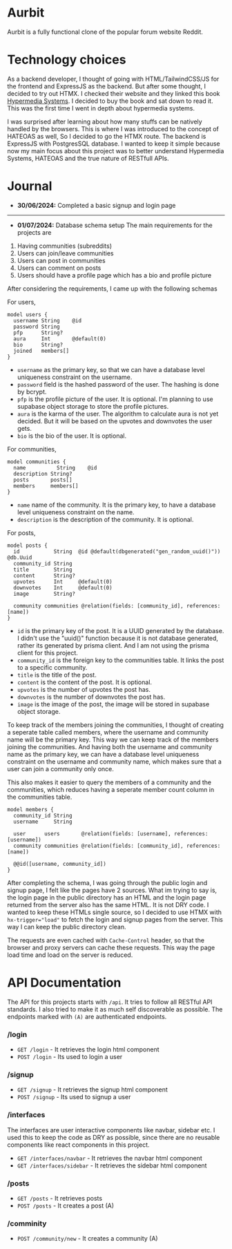 # Aurbit

Aurbit is a fully functional clone of the popular forum website Reddit.

# Technology choices
As a backend developer, I thought of going with HTML/TailwindCSS/JS for the frontend and ExpressJS as the backend. But after some thought, I decided to try out HTMX. I checked their website and they linked this book [Hypermedia Systems](https://hypermedia.systems/). I decided to buy the book and sat down to read it. This was the first time I went in depth about hypermedia systems. 

I was surprised after learning about how many stuffs can be natively handled by the browsers. This is where I was introduced to the concept of HATEOAS as well, So I decided to go the HTMX route. The backend is ExpressJS with PostgresSQL database. I wanted to keep it simple because now my main focus about this project was to better understand Hypermedia Systems, HATEOAS and the true nature of RESTfull APIs.

# Journal

- **30/06/2024:** Completed a basic signup and login page
---

- **01/07/2024:** Database schema setup
The main requirements for the projects are
1. Having communities (subreddits)
2. Users can join/leave communities
3. Users can post in communities
4. Users can comment on posts
5. Users should have a profile page which has a bio and profile picture

After considering the requirements, I came up with the following schemas

For users,
```prisma
model users {
  username String    @id
  password String
  pfp      String?
  aura     Int       @default(0)
  bio      String?
  joined   members[]
}
```

- `username` as the primary key, so that we can have a database level uniqueness constraint on the username.
- `password` field is the hashed password of the user. The hashing is done by bcrypt.
- `pfp` is the profile picture of the user. It is optional. I'm planning to use supabase object storage to store the profile pictures.
- `aura` is the karma of the user. The algorithm to calculate aura is not yet decided. But it will be based on the upvotes and downvotes the user gets.
- `bio` is the bio of the user. It is optional.

For communities,
```prisma
model communities {
  name          String    @id
  description String?
  posts       posts[]
  members     members[]
}
```

- `name` name of the community. It is the primary key, to have a database level uniqueness constraint on the name.
- `description` is the description of the community. It is optional.

For posts,
```prisma
model posts {
  id           String  @id @default(dbgenerated("gen_random_uuid()")) @db.Uuid
  community_id String
  title        String
  content      String?
  upvotes      Int     @default(0)
  downvotes    Int     @default(0)
  image        String?

  community communities @relation(fields: [community_id], references: [name])
}
```

- `id` is the primary key of the post. It is a UUID generated by the database. I didn't use the "uuid()" function because it is not database generated, rather its generated by prisma client. And I am not using the prisma client for this project.
- `community_id` is the foreign key to the communities table. It links the post to a specific community.
- `title` is the title of the post.
- `content` is the content of the post. It is optional.
- `upvotes` is the number of upvotes the post has.
- `downvotes` is the number of downvotes the post has.
- `image` is the image of the post, the image will be stored in supabase object storage.


To keep track of the members joining the communities, I thought of creating a seperate table called members, where the username and community name will be the primary key. This way we can keep track of the members joining the communities.
And having both the username and community name as the primary key, we can have a database level uniqueness constraint on the username and community name, which makes sure that a user can join a community only once.

This also makes it easier to query the members of a community and the communities, which reduces having a seperate member count column in the communities table.
```prisma
model members {
  community_id String
  username     String

  user      users       @relation(fields: [username], references: [username])
  community communities @relation(fields: [community_id], references: [name])

  @@id([username, community_id])
}
```

After completing the schema, I was going through the public login and signup page, I felt like the pages have 2 sources. What im trying to say is, the login page in the public directory has an HTML and the login page returned from the server also has the same HTML. It is not DRY code. I wanted to keep these HTMLs single source, so I decided to use HTMX with `hx-trigger="load"` to fetch the login and signup pages from the server. This way I can keep the public directory clean.

The requests are even cached with `Cache-Control` header, so that the browser and proxy servers can cache these requests. This way the page load time and load on the server is reduced.


# API Documentation

The API for this projects starts with `/api`. It tries to follow all RESTful API standards. I also tried to make it as much self discoverable as possible. The endpoints marked with `(A)` are authenticated endpoints.

### /login
- `GET /login` - It retrieves the login html component
- `POST /login` - Its used to login a user

### /signup
- `GET /signup` - It retrieves the signup html component
- `POST /signup` - Its used to signup a user

### /interfaces
The interfaces are user interactive components like navbar, sidebar etc. I used this to keep the code as DRY as possible, since there are no reusable components like react components in this project.

- `GET /interfaces/navbar` - It retrieves the navbar html component
- `GET /interfaces/sidebar` - It retrieves the sidebar html component 

### /posts
- `GET /posts` - It retrieves posts 
- `POST /posts` - It creates a post (A)

### /comminity
- `POST /community/new` - It creates a community (A)